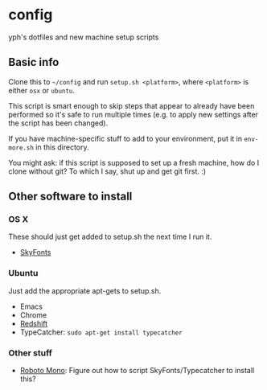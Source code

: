 # config
yph's dotfiles and new machine setup scripts

## Basic info

Clone this to `~/config` and run `setup.sh <platform>`, where `<platform>` is
either `osx` or `ubuntu`.

This script is smart enough to skip steps that appear to already have been
performed so it's safe to run multiple times (e.g. to apply new settings after
the script has been changed).

If you have machine-specific stuff to add to your environment, put it in
`env-more.sh` in this directory.

You might ask: if this script is supposed to set up a fresh machine, how do I
clone without git? To which I say, shut up and get git first. :)

## Other software to install

### OS X
These should just get added to setup.sh the next time I run it.
- [SkyFonts](https://skyfonts.com/)

### Ubuntu
Just add the appropriate apt-gets to setup.sh.
- Emacs
- Chrome
- [Redshift](http://jonls.dk/redshift/)
- TypeCatcher: `sudo apt-get install typecatcher`

### Other stuff
- [Roboto Mono](https://fonts.google.com/specimen/Roboto+Mono?query=roboto&category=Monospace&selection.family=Roboto+Mono): Figure out how to script SkyFonts/Typecatcher to install this?
